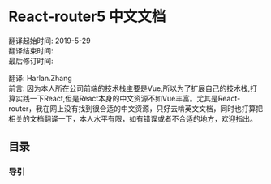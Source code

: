 # React-router5 中文文档
翻译起始时间: 2019-5-29  
翻译结束时间:   
最后修订时间:  

翻译: Harlan.Zhang  
前言: 因为本人所在公司前端的技术栈主要是Vue,所以为了扩展自己的技术栈,打算实践一下React,但是React本身的中文资源不如Vue丰富。尤其是React-router，我在网上没有找到很合适的中文资源，只好去啃英文文档，同时也打算把相关的文档翻译一下，本人水平有限，如有错误或者不合适的地方，欢迎指出。  

## 目录
  
### 导引




